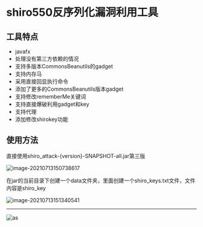 # shiro550反序列化漏洞利用工具

## 工具特点

* javafx
* 处理没有第三方依赖的情况
* 支持多版本CommonsBeanutils的gadget
* 支持内存马
* 采用直接回显执行命令
* 添加了更多的CommonsBeanutils版本gadget
* 支持修改rememberMe关键词
* 支持直接爆破利用gadget和key
* 支持代理
* 添加修改shirokey功能



## 使用方法

直接使用shiro_attack-{version}-SNAPSHOT-all.jar第三版

![image-20210713150738617](https://gitee.com/samny/images/raw/master/summersec//38u07er38ec/38u07er38ec.png)

在jar的当前目录下创建一个data文件夹，里面创建一个shiro_keys.txt文件，文件内容是shiro_key

![image-20210713151340541](https://gitee.com/samny/images/raw/master/summersec//40u13er40ec/40u13er40ec.png)



----

![as](https://starchart.cc/SummerSec/shiro_attack2.svg)

